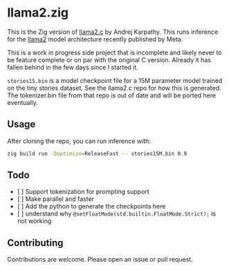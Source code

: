 # llama2.zig

This is the Zig version of [llama2.c](https://github.com/karpathy/llama2.c) by
Andrej Karpathy. This runs inference for the
[llama2](https://github.com/facebookresearch/llama) model architecture recently
published by Meta.

This is a work in progress side project that is incomplete and likely never to
be feature complete or on par with the original C version. Already it has fallen
behind in the few days since I started it.

`stories15.bin` is a model checkpoint file for a 15M parameter model trained on
the tiny stories dataset. See the llama2.c repo for how this is generated. The
tokenizer.bin file from that repo is out of date and will be ported here
eventually.

## Usage

After cloning the repo, you can run inference with:

```sh
zig build run -Doptimize=ReleaseFast -- stories15M.bin 0.9
```

## Todo

- \[ \] Support tokenization for prompting support
- \[ \] Make parallel and faster
- \[ \] Add the python to generate the checkpoints here
- \[ \] understand why `@setFloatMode(std.builtin.FloatMode.Strict);` is not working

## Contributing

Contributions are welcome. Please open an issue or pull request.
